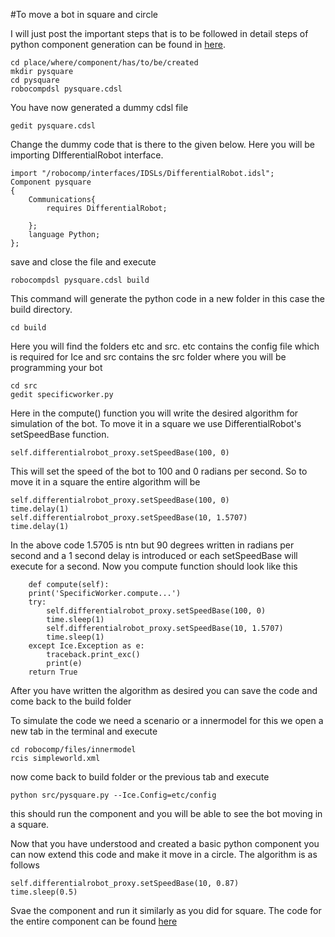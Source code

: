 #To move a bot in square and circle

I will just post the important steps that is to be followed in detail steps of python component generation can be found in [here]().

	cd place/where/component/has/to/be/created
	mkdir pysquare
	cd pysquare
	robocompdsl pysquare.cdsl

You have now generated a dummy cdsl file

	gedit pysquare.cdsl

Change the dummy code that is there to the given below. Here you will be importing DIfferentialRobot interface.

	import "/robocomp/interfaces/IDSLs/DifferentialRobot.idsl";
	Component pysquare
	{
		Communications{
			requires DifferentialRobot;

		};
		language Python;
	};

save and close the file and execute

	robocompdsl pysquare.cdsl build

This command will generate the python code in a new folder in this case the build directory.

	cd build

Here you will find the folders etc and src. etc contains the config file which is required for Ice and src contains the src folder where you will be programming your bot

	cd src
	gedit specificworker.py
	
Here in the compute() function you will write the desired algorithm for simulation of the bot. To move it in a square we use DifferentialRobot's setSpeedBase function.

	self.differentialrobot_proxy.setSpeedBase(100, 0)

This will set the speed of the bot to 100 and 0 radians per second. So to move it in a square the entire algorithm will be

	self.differentialrobot_proxy.setSpeedBase(100, 0)
	time.delay(1)
	self.differentialrobot_proxy.setSpeedBase(10, 1.5707)
	time.delay(1)

In the above code 1.5705 is ntn but 90 degrees written in radians per second and a 1 second delay is introduced or each setSpeedBase will execute for a second. Now you compute function should look like this

		def compute(self):
		print('SpecificWorker.compute...')
		try:
			self.differentialrobot_proxy.setSpeedBase(100, 0)
			time.sleep(1)
			self.differentialrobot_proxy.setSpeedBase(10, 1.5707)
			time.sleep(1)
		except Ice.Exception as e:
			traceback.print_exc()
			print(e)
		return True

After you have written the algorithm as desired you can save the code and come back to the build folder

To simulate the code we need a scenario or a innermodel for this we open a new tab in the terminal and execute

	cd robocomp/files/innermodel
	rcis simpleworld.xml

now come back to build folder or the previous tab and execute
	
	python src/pysquare.py --Ice.Config=etc/config

this should run the component and you will be able to see the bot moving in a square.

Now that you have understood and created a basic python component you can now extend this code and make it move in a circle. The algorithm is as follows
	
	self.differentialrobot_proxy.setSpeedBase(10, 0.87)
	time.sleep(0.5)

Svae the component and run it similarly as you did for square. The code for the entire component can be found [here](https://github.com/rajathkumarmp/RoboComp-Python-Components)
